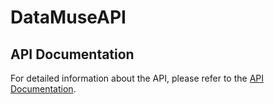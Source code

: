 # DataMuseAPI

## API Documentation

For detailed information about the API, please refer to the [API Documentation](https://web.postman.co/workspace/291207d5-1073-4eda-b783-3fd9231b4116/documentation/36297486-d32d61fc-5234-4e14-be7c-93300b782e83).
